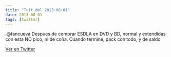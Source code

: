 ```yaml
---
title: "Tuit del 2013-08-01"
date: 2013-08-01
tags: [twitter]
---
```


.@fancueva Despues de comprar ESDLA en DVD y BD, normal y extendidas con esta NO pico, ni de coña. Cuando termine, pack con todo, y de saldo



[Ver en Twitter](https://twitter.com/i/web/status/362901916017098752)
